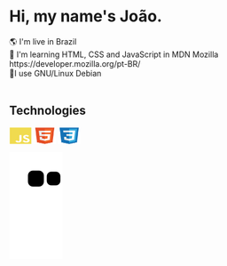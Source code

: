 <h1> Hi, my name's João.</h1>
🌎 I'm live in Brazil<br>
📖 I'm learning HTML, CSS and JavaScript in MDN Mozilla https://developer.mozilla.org/pt-BR/<br>
🐧I use GNU/Linux Debian


<div style="display: inline_block"><br>
  <h2>Technologies</h2>
  <img align="center" alt="Js" height="30" width="40" src="https://raw.githubusercontent.com/devicons/devicon/master/icons/javascript/javascript-plain.svg">
  <img align="center" alt="HTML" height="30" width="40" src="https://raw.githubusercontent.com/devicons/devicon/master/icons/html5/html5-original.svg">
  <img align="center" alt="CSS" height="30" width="40" src="https://raw.githubusercontent.com/devicons/devicon/master/icons/css3/css3-original.svg">
</div>

  ![Snake animation](https://github.com/rafaballerini/rafaballerini/blob/output/github-contribution-grid-snake.svg)
